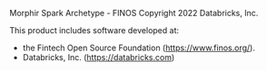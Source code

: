 Morphir Spark Archetype - FINOS
Copyright 2022 Databricks, Inc.

This product includes software developed at:
* the Fintech Open Source Foundation (https://www.finos.org/).
* Databricks, Inc. (https://databricks.com)